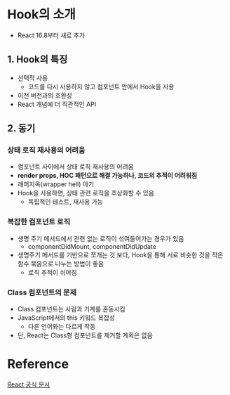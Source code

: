 # Hook의 소개

* React 16.8부터 새로 추가



## 1. Hook의 특징

* 선택적 사용
  * 코드를 다시 사용하지 않고 컴포넌트 안에서 Hook을 사용
* 이전 버전과의 호환성
* React 개념에 더 직관적인 API



## 2. 동기

### 상태 로직 재사용의 어려움

* 컴포넌트 사이에서 상태 로직 재사용의 어려움
* **render props, HOC 패턴으로 해결 가능하나, 코드의 추적이 어려워짐**
* 래퍼지옥(wrapper hell) 야기
* Hook을 사용하면, 상태 관련 로직을 추상화할 수 있음
  * 독립적인 테스트, 재사용 가능



### 복잡한 컴포넌트 로직

* 생명 주기 메서드에서 관련 없는 로직이 섞여들어가는 경우가 있음
  * componentDidMount, componentDidUpdate
* 생명주기 메서드를 기반으로 쪼개는 것 보다, Hook을 통해 서로 비슷한 것을 작은 함수 묶음으로 나누는 방법이 좋음
  * 로직 추적이 쉬어짐



### Class 컴포넌트의 문제

* Class 컴포넌트는 사람과 기계를 혼동시킴
* JavaScript에서의 this 키워드 복잡성
  * 다른 언어와는 다르게 작동
* 단, React는 Class형 컴포넌트를 제거할 계획은 없음





# Reference

[React 공식 문서](https://ko.reactjs.org/)

